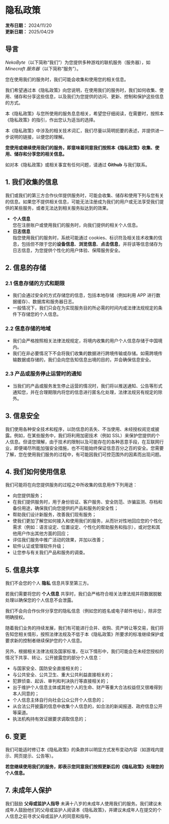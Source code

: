 # 隐私政策

**发布日期：** 2024/11/20  
**更新日期：** 2025/04/29

## 导言

*NekoByte*（以下简称“我们”）为您提供多种游戏的联机服务（服务器），如 *Minecraft 服务器*（以下简称“服务”）。

您在使用我们的服务时，我们可能会收集和使用您的相关信息。

我们希望通过本《隐私政策》向您说明，在使用我们的服务时，我们如何收集、使用、储存和分享这些信息，以及我们为您提供的访问、更新、控制和保护这些信息的方式。

本《隐私政策》与您所使用的服务息息相关，希望您仔细阅读，在需要时，按照本《隐私政策》的指引，作出您认为适当的选择。

本《隐私政策》中涉及的相关技术词汇，我们尽量以简明扼要的表述，并提供进一步说明的链接，以便您的理解。  

**您使用或继续使用我们的服务，即意味着同意我们按照本《隐私政策》收集、使用、储存和分享您的相关信息。**  

如对本《隐私政策》或相关事宜有任何问题，请通过 **Github** 与我们联系。  



## 1. 我们收集的信息

我们或我们的第三方合作伙伴提供服务时，可能会收集、储存和使用下列与您有关的信息。如果您不提供相关信息，可能无法注册成为我们的用户或无法享受我们提供的某些服务，或者无法达到相关服务拟达到的效果。

- **个人信息**  
  您在注册账户或使用我们的服务时，向我们提供的相关个人信息。
- **日志信息**  
  指您使用我们的服务时，系统可能通过 cookies、标识符及相关技术收集的信息，包括但不限于您的**设备信息**、**浏览信息**、**点击信息**，并将该等信息储存为日志信息，为您提供个性化的用户体验、保障服务安全。



## 2. 信息的存储

### 2.1 信息存储的方式和期限

- 我们会通过安全的方式存储您的信息，包括本地存储（例如利用 APP 进行数据缓存）、数据库和服务器日志。
- 一般情况下，我们只会在为实现服务目的所必需的时间内或法律法规规定的条件下存储您的个人信息。

### 2.2 信息存储的地域

- 我们会严格按照相关法律法规规定，将境内收集的用户个人信息存储于中国境内。
- 我们在非必要情况下不会将我们收集的数据进行跨境传输或存储。如需跨境传输数据或存储的，我们会向您告知信息出境的目的，并会确保信息安全。

### 2.3 产品或服务停止运营时的通知

- 当我们的产品或服务发生停止运营的情况时，我们将以推送通知、公告等形式通知您，并在合理期限内将您的信息进行匿名化处理，法律法规另有规定的除外。

## 3. 信息安全

我们使用各种安全技术和程序，以防信息的丢失、不当使用、未经授权阅览或披露。例如，在某些服务中，我们将利用加密技术（例如 SSL）来保护您提供的个人信息。但请您理解，由于技术的限制以及可能存在的各种恶意手段，在互联网行业，即便竭尽所能加强安全措施，也不可能始终保证信息百分之百的安全。您需要了解，您在使用我们服务的过程中，有可能因我们可控范围外的因素而出现问题。

## 4. 我们如何使用信息

我们可能将在向您提供服务的过程之中所收集的信息用作下列用途：

- 向您提供服务；
- 在我们提供服务时，用于身份验证、客户服务、安全防范、诈骗监测、存档和备份用途，确保我们向您提供的产品和服务的安全性；
- 帮助我们设计新服务，改善我们现有服务；
- 使我们更加了解您如何接入和使用我们的服务，从而针对性地回应您的个性化需求（例如：语言设定、位置设定、个性化的帮助服务和指示），或对您和其他用户作出其他方面的回应；
- 评估我们服务中推广活动的效果，并加以改善；
- 软件认证或管理软件升级；
- 让您参与有关我们产品和服务的调查。



## 5. 信息共享

我们不会您的个人 **隐私** 信息共享至第三方。

若我们需要将您的 **个人信息** 共享时，我们会严格符合相关法律法规并将数据脱敏处理以确保您的个人信息不会泄露。

我们不会向合作伙伴分享您的隐私信息（例如您的姓名或电子邮件地址），除非您明确授权。  

随着我们业务的持续发展，我们有可能进行合并、收购、资产转让等交易，我们将告知您相关情形，按照法律法规及不低于本《隐私政策》所要求的标准继续保护或要求新的控制者继续保护您的个人信息。  

另外，根据相关法律法规及国家标准，在以下情形中，我们可能会在未经您授权的情况下共享、转让、公开披露您的部分个人信息：

- 与国家安全、国防安全直接相关的；
- 与公共安全、公共卫生、重大公共利益直接相关的；
- 犯罪侦查、起诉、审判和判决执行等直接相关的；
- 出于维护个人信息主体或其他个人的生命、财产等重大合法权益但又很难得到本人同意的；
- 个人信息主体自行向社会公众公开个人信息的；
- 从合法公开披露的信息中收集个人信息的，如合法的新闻报道、政府信息公开等渠道。
- 执法机构持有效证据要求调取信息的；


## 6. 变更

我们可能适时修订本《隐私政策》的条款并以明显方式发布变动内容（如游戏内提示、网页提示、公告等）。

**若您继续使用我们的服务，即表示您同意我们按照更新后的《隐私政策》处理您的个人信息。**

## 7. 未成年人保护

我们鼓励 **父母或监护人指导** 未满十八岁的未成年人使用我们的服务。我们建议未成年人鼓励他们的父母或监护人阅读本《隐私政策》，并建议未成年人在提交的个人信息之前寻求父母或监护人的同意和指导。
